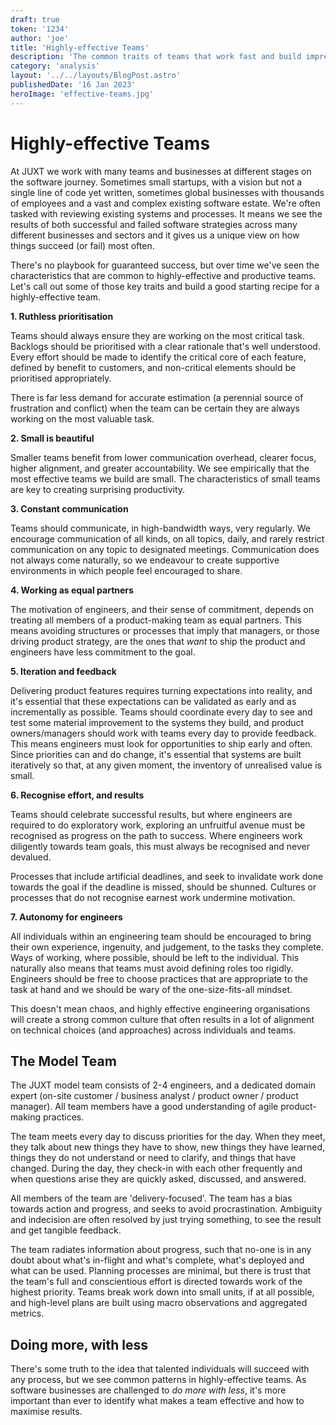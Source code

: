 ```yaml
---
draft: true
token: '1234'
author: 'joe'
title: 'Highly-effective Teams'
description: 'The common traits of teams that work fast and build impressive things.'
category: 'analysis'
layout: '../../layouts/BlogPost.astro'
publishedDate: '16 Jan 2023'
heroImage: 'effective-teams.jpg'
---
```


# Highly-effective Teams

At JUXT we work with many teams and businesses at different stages on the software journey. Sometimes small startups, with a vision but not a single line of code yet written, sometimes global businesses with thousands of employees and a vast and complex existing software estate. We're often tasked with reviewing existing systems and processes. It means we see the results of both successful and failed software strategies across many different businesses and sectors and it gives us a unique view on how things succeed (or fail) most often.

There's no playbook for guaranteed success, but over time we've seen the characteristics that are common to highly-effective and productive teams. Let's call out some of those key traits and build a good starting recipe for a highly-effective team.

**1. Ruthless prioritisation**

Teams should always ensure they are working on the most critical task. Backlogs should be prioritised with a clear rationale that's well understood. Every effort should be made to identify the critical core of each feature, defined by benefit to customers, and non-critical elements should be prioritised appropriately.

There is far less demand for accurate estimation (a perennial source of frustration and conflict) when the team can be certain they are always working on the most valuable task.

**2. Small is beautiful**

Smaller teams benefit from lower communication overhead, clearer focus, higher alignment, and greater accountability. We see empirically that the most effective teams we build are small. The characteristics of small teams are key to creating surprising productivity.

**3. Constant communication**

Teams should communicate, in high-bandwidth ways, very regularly. We encourage communication of all kinds, on all topics, daily, and rarely restrict communication on any topic to designated meetings. Communication does not always come naturally, so we endeavour to create supportive environments in which people feel encouraged to share.

**4. Working as equal partners**

The motivation of engineers, and their sense of commitment, depends on treating all members of a product-making team as equal partners. This means avoiding structures or processes that imply that managers, or those driving product strategy, are the ones that _want_ to ship the product and engineers have less commitment to the goal.

**5. Iteration and feedback**

Delivering product features requires turning expectations into reality, and it's essential that these expectations can be validated as early and as incrementally as possible. Teams should coordinate every day to see and test some material improvement to the systems they build, and product owners/managers should work with teams every day to provide feedback. This means engineers must look for opportunities to ship early and often. Since priorities can and do change, it's essential that systems are built iteratively so that, at any given moment, the inventory of unrealised value is small.

**6. Recognise effort, and results**

Teams should celebrate successful results, but where engineers are required to do exploratory work, exploring an unfruitful avenue must be recognised as progress on the path to success. Where engineers work diligently towards team goals, this must always be recognised and never devalued.

Processes that include artificial deadlines, and seek to invalidate work done towards the goal if the deadline is missed, should be shunned. Cultures or processes that do not recognise earnest work undermine motivation.

**7. Autonomy for engineers**

All individuals within an engineering team should be encouraged to bring their own experience, ingenuity, and judgement, to the tasks they complete. Ways of working, where possible, should be left to the individual. This naturally also means that teams must avoid defining roles too rigidly. Engineers should be free to choose practices that are appropriate to the task at hand and we should be wary of the one-size-fits-all mindset.

This doesn't mean chaos, and highly effective engineering organisations will create a strong common culture that often results in a lot of alignment on technical choices (and approaches) across individuals and teams.

## The Model Team

The JUXT model team consists of 2-4 engineers, and a dedicated domain expert (on-site customer / business analyst / product owner / product manager). All team members have a good understanding of agile product-making practices.

The team meets every day to discuss priorities for the day. When they meet, they talk about new things they have to show, new things they have learned, things they do not understand or need to clarify, and things that have changed. During the day, they check-in with each other frequently and when questions arise they are quickly asked, discussed, and answered.

All members of the team are 'delivery-focused'. The team has a bias towards action and progress, and seeks to avoid procrastination. Ambiguity and indecision are often resolved by just trying something, to see the result and get tangible feedback.

The team radiates information about progress, such that no-one is in any doubt about what's in-flight and what's complete, what's deployed and what can be used. Planning processes are minimal, but there is trust that the team's full and conscientious effort is directed towards work of the highest priority. Teams break work down into small units, if at all possible, and high-level plans are built using macro observations and aggregated metrics.

## Doing more, with less

There's some truth to the idea that talented individuals will succeed with any process, but we see common patterns in highly-effective teams. As software businesses are challenged to _do more with less_, it's more important than ever to identify what makes a team effective and how to maximise results.
